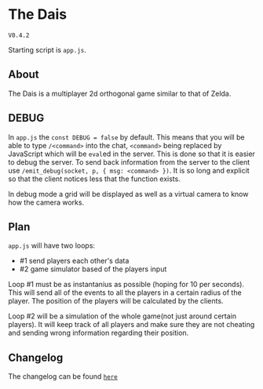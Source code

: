 # The Dais
`V0.4.2`

Starting script is `app.js`.

## About

The Dais is a multiplayer 2d orthogonal game similar to that of Zelda.

## DEBUG

In `app.js` the `const DEBUG = false` by default. This means that you will be able to type `/<command>` into the chat, `<command>` being replaced by JavaScript which will be `eval`ed in the server. This is done so that it is easier to debug the server. To send back information from the server to the client use `/emit_debug(socket, p, { msg: <command> })`. It is so long and explicit so that the client notices less that the function exists.

In debug mode a grid will be displayed as well as a virtual camera to know how the camera works.

## Plan

`app.js` will have two loops:
- #1 send players each other's data
- #2 game simulator based of the players input

Loop #1 must be as instantanius as possible (hoping for 10 per seconds). This will send all of the events to all the players in a certain radius of the player. The position of the players will be calculated by the clients.

Loop #2 will be a simulation of the whole game(not just around certain players). It will keep track of all players and make sure they are not cheating and sending wrong information regarding their position.

## Changelog

The changelog can be found [`here`](CHANGELOG.md)
